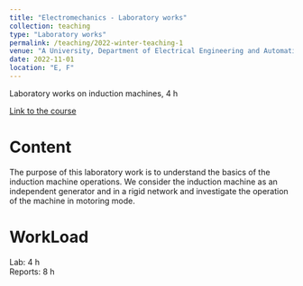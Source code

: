 ```yaml
---
title: "Electromechanics - Laboratory works"
collection: teaching
type: "Laboratory works"
permalink: /teaching/2022-winter-teaching-1
venue: "A University, Department of Electrical Engineering and Automation"
date: 2022-11-01
location: "E, F"
---
```


Laboratory works on induction machines, 4 h


[Link to the course](https://www.linkedin.com/in/taha-el-hajji-research-electric-machines/)

Content
======
The purpose of this laboratory work is to understand the basics of the induction machine operations.
We consider the induction machine as an independent generator and in a rigid network and
investigate the operation of the machine in motoring mode.

WorkLoad
======
Lab: 4 h \
Reports: 8 h


